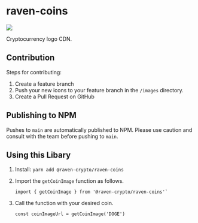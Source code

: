 # raven-coins

[<img src="https://badge.fury.io/js/%40raven-crypto%2Fraven-coins.svg" />](https://www.npmjs.com/package/@raven-crypto/raven-coins)

Cryptocurrency logo CDN.

## Contribution

Steps for contributing:
1. Create a feature branch
2. Push your new icons to your feature branch in the `/images` directory.
3. Create a Pull Request on GitHub

## Publishing to NPM

Pushes to `main` are automatically published to NPM. Please use caution and consult with the team before pushing to `main`.

## Using this Libary

1. Install: `yarn add @raven-crypto/raven-coins`

2. Import the `getCoinImage` function as follows.
    ```
    import { getCoinImage } from '@raven-crypto/raven-coins'`
    ```

3. Call the function with your desired coin.
    ```
    const coinImageUrl = getCoinImage('DOGE')
    ```
